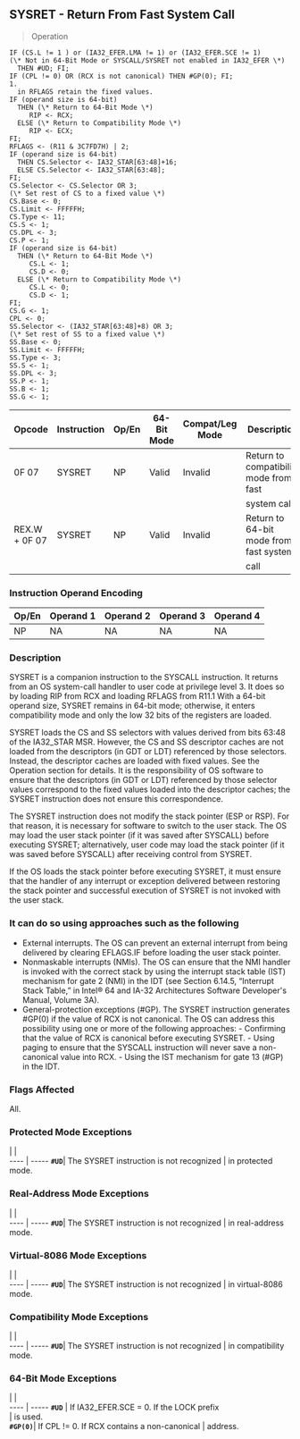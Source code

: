 ## SYSRET - Return From Fast System Call

> Operation

``` slim
IF (CS.L != 1 ) or (IA32_EFER.LMA != 1) or (IA32_EFER.SCE != 1)
(\* Not in 64-Bit Mode or SYSCALL/SYSRET not enabled in IA32_EFER \*)
  THEN #UD; FI;
IF (CPL != 0) OR (RCX is not canonical) THEN #GP(0); FI;
1.
  in RFLAGS retain the fixed values.
IF (operand size is 64-bit)
  THEN (\* Return to 64-Bit Mode \*)
     RIP <- RCX;
  ELSE (\* Return to Compatibility Mode \*)
     RIP <- ECX;
FI;
RFLAGS <- (R11 & 3C7FD7H) | 2;
IF (operand size is 64-bit)
  THEN CS.Selector <- IA32_STAR[63:48]+16;
  ELSE CS.Selector <- IA32_STAR[63:48];
FI;
CS.Selector <- CS.Selector OR 3;
(\* Set rest of CS to a fixed value \*)
CS.Base <- 0;
CS.Limit <- FFFFFH;
CS.Type <- 11;
CS.S <- 1;
CS.DPL <- 3;
CS.P <- 1;
IF (operand size is 64-bit)
  THEN (\* Return to 64-Bit Mode \*)
     CS.L <- 1;
     CS.D <- 0;
  ELSE (\* Return to Compatibility Mode \*)
     CS.L <- 0;
     CS.D <- 1;
FI;
CS.G <- 1;
CPL <- 0;
SS.Selector <- (IA32_STAR[63:48]+8) OR 3;
(\* Set rest of SS to a fixed value \*)
SS.Base <- 0;
SS.Limit <- FFFFFH;
SS.Type <- 3;
SS.S <- 1;
SS.DPL <- 3;
SS.P <- 1;
SS.B <- 1;
SS.G <- 1;

```

 Opcode       | Instruction| Op/En| 64-Bit Mode| Compat/Leg Mode| Description                           
 ---  | --- | --- | --- | --- | ---
 0F 07        | SYSRET     | NP   | Valid      | Invalid        | Return to compatibility mode from fast
              |            |      |            |                | system call                           
 REX.W + 0F 07| SYSRET     | NP   | Valid      | Invalid        | Return to 64-bit mode from fast system
              |            |      |            |                | call                                  

### Instruction Operand Encoding
 Op/En| Operand 1| Operand 2| Operand 3| Operand 4
 ---  | --- | --- | --- | ---
 NP   | NA       | NA       | NA       | NA       

### Description
SYSRET is a companion instruction to the SYSCALL instruction. It returns from
an OS system-call handler to user code at privilege level 3. It does so by loading
RIP from RCX and loading RFLAGS from R11.1 With a 64-bit operand size, SYSRET
remains in 64-bit mode; otherwise, it enters compatibility mode and only the
low 32 bits of the registers are loaded.

SYSRET loads the CS and SS selectors with values derived from bits 63:48 of
the IA32_STAR MSR. However, the CS and SS descriptor caches are not loaded from
the descriptors (in GDT or LDT) referenced by those selectors. Instead, the
descriptor caches are loaded with fixed values. See the Operation section for
details. It is the responsibility of OS software to ensure that the descriptors
(in GDT or LDT) referenced by those selector values correspond to the fixed
values loaded into the descriptor caches; the SYSRET instruction does not ensure
this correspondence.

The SYSRET instruction does not modify the stack pointer (ESP or RSP). For that
reason, it is necessary for software to switch to the user stack. The OS may
load the user stack pointer (if it was saved after SYSCALL) before executing
SYSRET; alternatively, user code may load the stack pointer (if it was saved
before SYSCALL) after receiving control from SYSRET.

If the OS loads the stack pointer before executing SYSRET, it must ensure that
the handler of any interrupt or exception delivered between restoring the stack
pointer and successful execution of SYSRET is not invoked with the user stack.
### It can do so using approaches such as the following

 - External interrupts. The OS can prevent an external interrupt from being delivered
by clearing EFLAGS.IF before loading the user stack pointer.
 - Nonmaskable interrupts (NMIs). The OS can ensure that the NMI handler is invoked
with the correct stack by using the interrupt stack table (IST) mechanism for
gate 2 (NMI) in the IDT (see Section 6.14.5, “Interrupt Stack Table,” in Intel®
64 and IA-32 Architectures Software Developer's Manual, Volume 3A).
 - General-protection exceptions (#GP). The SYSRET instruction generates #GP(0)
if the value of RCX is not canonical. The OS can address this possibility using
one or more of the following approaches:  - Confirming that the value of RCX is
canonical before executing SYSRET.  - Using paging to ensure that the SYSCALL
instruction will never save a non-canonical value into RCX.  - Using the IST mechanism
for gate 13 (#GP) in the IDT.



### Flags Affected
All.


### Protected Mode Exceptions
   | |  
---- | -----
 **``#UD``**| The SYSRET instruction is not recognized
    | in protected mode.                      

### Real-Address Mode Exceptions
   | |  
---- | -----
 **``#UD``**| The SYSRET instruction is not recognized
    | in real-address mode.                   

### Virtual-8086 Mode Exceptions
   | |  
---- | -----
 **``#UD``**| The SYSRET instruction is not recognized
    | in virtual-8086 mode.                   

### Compatibility Mode Exceptions
   | |  
---- | -----
 **``#UD``**| The SYSRET instruction is not recognized
    | in compatibility mode.                  

### 64-Bit Mode Exceptions
   | |  
---- | -----
 **``#UD``**   | If IA32_EFER.SCE = 0. If the LOCK prefix   
       | is used.                                   
 **``#GP(0)``**| If CPL != 0. If RCX contains a non-canonical
       | address.                                   
